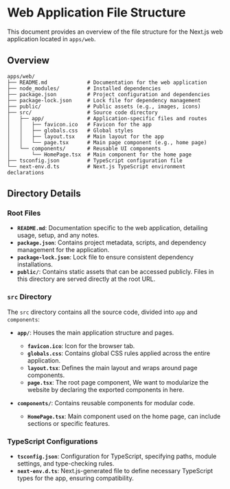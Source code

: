 # Web Application File Structure

This document provides an overview of the file structure for the Next.js web application located in `apps/web`.

## Overview

```plaintext
apps/web/
├── README.md             # Documentation for the web application
├── node_modules/         # Installed dependencies
├── package.json          # Project configuration and dependencies
├── package-lock.json     # Lock file for dependency management
├── public/               # Public assets (e.g., images, icons)
├── src/                  # Source code directory
│   ├── app/              # Application-specific files and routes
│   │   ├── favicon.ico   # Favicon for the app
│   │   ├── globals.css   # Global styles
│   │   ├── layout.tsx    # Main layout for the app
│   │   └── page.tsx      # Main page component (e.g., home page)
│   └── components/       # Reusable UI components
│       └── HomePage.tsx  # Main component for the home page
├── tsconfig.json         # TypeScript configuration file
└── next-env.d.ts         # Next.js TypeScript environment declarations
```

## Directory Details

### Root Files

- **`README.md`**: Documentation specific to the web application, detailing usage, setup, and any notes.
- **`package.json`**: Contains project metadata, scripts, and dependency management for the application.
- **`package-lock.json`**: Lock file to ensure consistent dependency installations.
- **`public/`**: Contains static assets that can be accessed publicly. Files in this directory are served directly at the root URL.

### `src` Directory

The `src` directory contains all the source code, divided into `app` and `components`:

- **`app/`**: Houses the main application structure and pages.
  - **`favicon.ico`**: Icon for the browser tab.
  - **`globals.css`**: Contains global CSS rules applied across the entire application.
  - **`layout.tsx`**: Defines the main layout and wraps around page components.
  - **`page.tsx`**: The root page component, We want to modularize the website by declaring the exported components in here.
  
- **`components/`**: Contains reusable components for modular code.
  - **`HomePage.tsx`**: Main component used on the home page, can include sections or specific features.

### TypeScript Configurations

- **`tsconfig.json`**: Configuration for TypeScript, specifying paths, module settings, and type-checking rules.
- **`next-env.d.ts`**: Next.js-generated file to define necessary TypeScript types for the app, ensuring compatibility.
